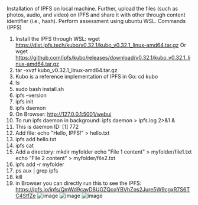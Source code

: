 Installation of IPFS on local machine. Further, upload the files (such as photos, audio, and video) on IPFS and share it with other through content identifier (i.e., hash). Perform assessment using ubuntu WSL.
Commands (IPFS)
1.	Install the IPFS through WSL: wget https://dist.ipfs.tech/kubo/v0.32.1/kubo_v0.32.1_linux-amd64.tar.gz 
Or 
wget https://github.com/ipfs/kubo/releases/download/v0.32.1/kubo_v0.32.1_linux-amd64.tar.gz
2.	tar -xvzf kubo_v0.32.1_linux-amd64.tar.gz
3.	Kubo is a reference implementation of IPFS in Go: cd kubo 
4.	ls
5.	sudo bash install.sh
6.	ipfs –version
7.	ipfs init
8.	ipfs daemon
9.	On Browser: http://127.0.0.1:5001/webui
10.	To run ipfs daemon in background: ipfs daemon > ipfs.log 2>&1 &
11.	This is daemon ID: [1] 772
12.	Add file: echo "Hello, IPFS!" > hello.txt
13.	ipfs add hello.txt
14.	ipfs cat <CID>
15.	Add a directory: 
mkdir myfolder
echo "File 1 content" > myfolder/file1.txt
echo "File 2 content" > myfolder/file2.txt
16.	ipfs add -r myfolder
17.	ps aux | grep ipfs
18.	kill <PID>
19.	in Browser you can directly run this to see the IPFS: https://ipfs.io/ipfs/QmWd9cavD8UGZQcqYBVhZqs2Jure5W9cgxR7S6TC4StfZe
![image](https://github.com/user-attachments/assets/1453aa83-41d1-4bb7-9d29-3fdc4ed796f3)
![image](https://github.com/user-attachments/assets/e83c6c8a-0c90-471e-a11d-58fdd594a081)
![image](https://github.com/user-attachments/assets/974d3b9f-e79c-49a6-ae1b-0d75e46cfeaa)

